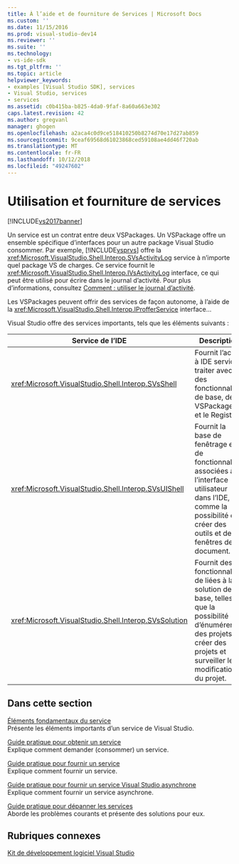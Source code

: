 ```yaml
---
title: À l’aide et de fourniture de Services | Microsoft Docs
ms.custom: ''
ms.date: 11/15/2016
ms.prod: visual-studio-dev14
ms.reviewer: ''
ms.suite: ''
ms.technology:
- vs-ide-sdk
ms.tgt_pltfrm: ''
ms.topic: article
helpviewer_keywords:
- examples [Visual Studio SDK], services
- Visual Studio, services
- services
ms.assetid: c0b415ba-b825-4da0-9faf-8a60a663e302
caps.latest.revision: 42
ms.author: gregvanl
manager: ghogen
ms.openlocfilehash: a2aca4c0d9ce518410250b8274d70e17d27ab859
ms.sourcegitcommit: 9ceaf69568d61023868ced59108ae4dd46f720ab
ms.translationtype: MT
ms.contentlocale: fr-FR
ms.lasthandoff: 10/12/2018
ms.locfileid: "49247602"
---
```

# <a name="using-and-providing-services"></a>Utilisation et fourniture de services
[!INCLUDE[vs2017banner](../includes/vs2017banner.md)]

Un service est un contrat entre deux VSPackages. Un VSPackage offre un ensemble spécifique d’interfaces pour un autre package Visual Studio consommer. Par exemple, [!INCLUDE[vsprvs](../includes/vsprvs-md.md)] offre la <xref:Microsoft.VisualStudio.Shell.Interop.SVsActivityLog> service à n’importe quel package VS de charges. Ce service fournit le <xref:Microsoft.VisualStudio.Shell.Interop.IVsActivityLog> interface, ce qui peut être utilisé pour écrire dans le journal d’activité. Pour plus d’informations, consultez [Comment : utiliser le journal d’activité](../extensibility/how-to-use-the-activity-log.md).  
  
 Les VSPackages peuvent offrir des services de façon autonome, à l’aide de la <xref:Microsoft.VisualStudio.Shell.Interop.IProfferService> interface...  
  
 Visual Studio offre des services importants, tels que les éléments suivants :  
  
|Service de l’IDE|Description|  
|-----------------|-----------------|  
|<xref:Microsoft.VisualStudio.Shell.Interop.SVsShell>|Fournit l’accès à IDE services traiter avec des fonctionnalités de base, des VSPackages et le Registre.|  
|<xref:Microsoft.VisualStudio.Shell.Interop.SVsUIShell>|Fournit la base de fenêtrage et de fonctionnalités associées à l’interface utilisateur dans l’IDE, comme la possibilité de créer des outils et des fenêtres de document.|  
|<xref:Microsoft.VisualStudio.Shell.Interop.SVsSolution>|Fournit des fonctionnalités de liées à la solution de base, telles que la possibilité d’énumérer des projets, créer des projets et surveiller les modifications du projet.|  
  
## <a name="in-this-section"></a>Dans cette section  
 [Éléments fondamentaux du service](../extensibility/internals/service-essentials.md)  
 Présente les éléments importants d’un service de Visual Studio.  
  
 [Guide pratique pour obtenir un service](../extensibility/how-to-get-a-service.md)  
 Explique comment demander (consommer) un service.  
  
 [Guide pratique pour fournir un service](../extensibility/how-to-provide-a-service.md)  
 Explique comment fournir un service.  
  
 [Guide pratique pour fournir un service Visual Studio asynchrone](../extensibility/how-to-provide-an-asynchronous-visual-studio-service.md)  
 Explique comment fournir un service asynchrone.  
  
 [Guide pratique pour dépanner les services](../extensibility/how-to-troubleshoot-services.md)  
 Aborde les problèmes courants et présente des solutions pour eux.  
  
## <a name="related-sections"></a>Rubriques connexes  
 [Kit de développement logiciel Visual Studio](../extensibility/visual-studio-sdk.md)

